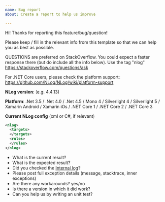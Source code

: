 ```yaml
---
name: Bug report
about: Create a report to help us improve

---
```


Hi! Thanks for reporting this feature/bug/question! 

Please keep / fill in the relevant info from this template so that we can help you as best as possible.

QUESTIONS are preferred on StackOverflow. You could expect a faster response there (but do include all the info below). Use the tag "nlog" https://stackoverflow.com/questions/ask

For .NET Core users, please check the platform support: https://github.com/NLog/NLog/wiki/platform-support

**NLog version**: (e.g. 4.4.13)

**Platform**: .Net 3.5 / .Net 4.0 / .Net 4.5 / Mono 4 / Silverlight 4 / Silverlight 5 / Xamarin Android / Xamarin iOs / .NET Core 1 / .NET Core 2 / .NET Core 3

**Current NLog config** (xml or C#, if relevant)

```xml
<nlog>
  <targets>
  </targets>
  <rules>
  </rules>
</nlog>

```

- What is the current result?
- What is the expected result?
- Did you checked the [Internal log](https://github.com/NLog/NLog/wiki/Internal-Logging)?
- Please post full exception details (message, stacktrace, inner exceptions)
- Are there any workarounds? yes/no
- Is there a version in which it did work? 
- Can you help us by writing an unit test?
